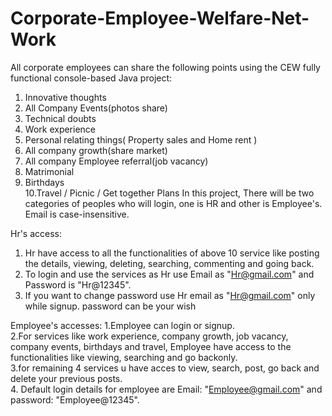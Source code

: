 # Corporate-Employee-Welfare-Net-Work
All corporate employees can share the following points using the CEW fully functional console-based Java project: 
1. Innovative thoughts  
2. All Company Events(photos share)  
3. Technical doubts  
4. Work experience  
5. Personal relating things( Property sales and Home rent )  
6. All company growth(share market)  
7. All company Employee referral(job vacancy)  
8. Matrimonial  
9. Birthdays  
10.Travel / Picnic / Get together Plans 
In this project, There will be two categories of peoples who will login, one is HR and other is Employee's. Email is case-insensitive.

Hr's access:
1. Hr have access to all the functionalities of above 10 service like posting the details, viewing, deleting, searching, commenting and going back.
2. To login and use the services as Hr use Email as "Hr@gmail.com" and Password is "Hr@12345".
3. If you want to change password use Hr email as "Hr@gmail.com" only while signup. password can be your wish

Employee's accesses:
1.Employee can login or signup.  
2.For services like work experience, company growth, job vacancy, company events, birthdays and travel, Employee have access to the functionalities 
  like viewing, searching and go backonly.  
3.for remaining 4 services u have acces to view, search, post, go back and delete your previous posts.  
4. Default login details for employee are Email: "Employee@gmail.com" and password: "Employee@12345".
